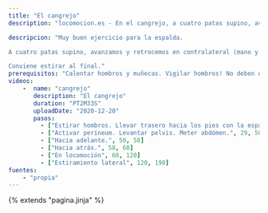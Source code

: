 ```yaml
---
title: "El cangrejo"
description: "locomocion.es - En el cangrejo, a cuatro patas supino, avanzamos y retrocedemos."

descripcion: "Muy buen ejercicio para la espalda.

A cuatro patas supino, avanzamos y retrocemos en contralateral (mano y pie contrario). Dedos de las manos dirigidos hacia los pies.

Conviene estirar al final."
prerequisitos: "Calentar hombros y muñecas. Vigilar hombros! No deben doler."
videos: 
    -  name: "cangrejo"
       description: "El cangrejo"
       duration: "PT2M33S"
       uploadDate: "2020-12-20"
       pasos:
         - ["Estirar hombros. Llevar trasero hacia los pies con la espalda muy recta.", 1, 29]
         - ["Activar perineum. Levantar pelvis. Meter abdómen.", 29, 50]
         - ["Hacia adelante.", 50, 58]
         - ["Hacia atrás.", 58, 60]
         - ["En locomoción", 60, 120]
         - ["Estiramiento lateral", 120, 190]
fuentes:
    - "propia"
---
```

{% extends "pagina.jinja" %}
